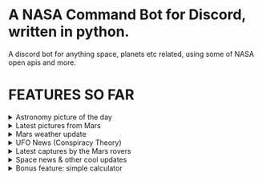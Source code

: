 # A NASA Command Bot for Discord, written in python.

A discord bot for anything space, planets etc related, using some of NASA open apis and more.

# FEATURES SO FAR
<details>
   <summary>Astronomy picture of the day</summary>
  
   # 
  
   - Get the Astronomy picture of the day (with additional option to choose a random date or specify your own aswell).<br>
   - Command: !apod
   - Aliases: !pic, !picture, !astropic
   - Optional usages: !apod {date} / !apod random
  #
</details>

<details>
  <summary>Latest pictures from Mars</summary>
  
  #
  - Get random latest pictures of Mars, taken either by the Curiosity Rover or the Perseverance Rover, using the official NASA API.
  - Command: !mars
  - Aliases: !mpic, !marspic
  #
</details>

<details>
  <summary>Mars weather update</summary>
  
  #
  - Get the latest mars weather reports from the Perseverance Rover, from the "MarsWxReport" twitter account.
  - Command: !marsweather
  - Aliases: !mw, !mweather
  #
</details>

<details>
  <summary>UFO News (Conspiracy Theory)</summary>
  
  #
  - Get the latest ufo conspiracy theory video (from the popular channel 'secureteam10'). Made this for my buddy.
  - Command: !ufo
  - Aliases: !ufovid, !ufonews
  #
</details>

<details>
  <summary>Latest captures by the Mars rovers</summary>
  
  #
  - Get the latest video from the popular channel "iGadgetPro" about Perseverance & Curiosity capturing cool stuff on Mars.
  - Command: !marsvid
  - Aliases: !mvid
  #
</details>

<details>
  <summary>Space news & other cool updates</summary>
  
  #
  - Get the latest video with either some space news, explanations or updates on things we already knew (from the wonderful channel 'whatdamath' aka Anton Petrov).
  - Command: !spacenews
  - Aliases: !sn, !anton
  #
</details>

<details>
  <summary>Bonus feature: simple calculator</summary>
  
  #
  - Easily calculate stuff with just one command, using 'simplecalculator' module.
  - Command example: !calc 2 + 2
  - Aliases: !calculate, !calculator
  #
</details>
